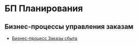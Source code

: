 # БП Планирования

## Бизнес-процессы управления заказам

* [Бизнес-процесс Заказы сбыта](../upravlenie-proizvodstvom/biznes-processy-planirovaniya/zakazy-sbyta-bp.md)
